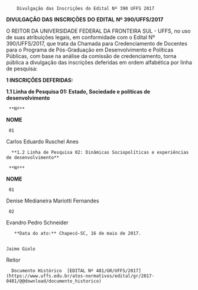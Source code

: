         Divulgação das Inscrições do Edital Nº 390 UFFS 2017  

**DIVULGAÇÃO** **DAS** **INSCRIÇÕES** **DO** **EDITAL** **Nº 390/UFFS/2017**

  

 O REITOR DA UNIVERSIDADE FEDERAL DA FRONTEIRA SUL - UFFS, no uso de suas atribuições legais, em conformidade com o Edital Nº 390/UFFS/2017, que trata da Chamada para Credenciamento de Docentes para o Programa de Pós-Graduação em Desenvolvimento e Políticas Públicas, com base na análise da comissão de credenciamento, torna pública a divulgação das inscrições deferidas em ordem alfabética por linha de pesquisa:

  

 **1 INSCRIÇÕES DEFERIDAS:**

 **1.1 Linha de Pesquisa 01: Estado, Sociedade e políticas de desenvolvimento**

     **Nº** 

   **NOME**

     01

   Carlos Eduardo Ruschel Anes

      **1.2 Linha de Pesquisa 02: Dinâmicas Sociopolíticas e experiências de desenvolvimento**

     **Nº** 

   **NOME**

     01

   Denise Medianeira Mariotti Fernandes

     02

   Evandro Pedro Schneider

       **Data do ato:** Chapecó-SC, 16 de maio de 2017.   
 

    Jaime Giolo   
 Reitor 

      Documento Histórico  [EDITAL Nº 481/GR/UFFS/2017](https://www.uffs.edu.br/atos-normativos/edital/gr/2017-0481/@@download/documento_historico)     
      